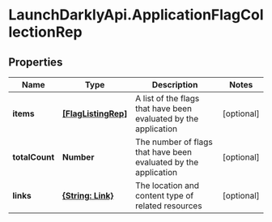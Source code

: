 # LaunchDarklyApi.ApplicationFlagCollectionRep

## Properties

Name | Type | Description | Notes
------------ | ------------- | ------------- | -------------
**items** | [**[FlagListingRep]**](FlagListingRep.md) | A list of the flags that have been evaluated by the application | [optional] 
**totalCount** | **Number** | The number of flags that have been evaluated by the application | [optional] 
**links** | [**{String: Link}**](Link.md) | The location and content type of related resources | [optional] 


